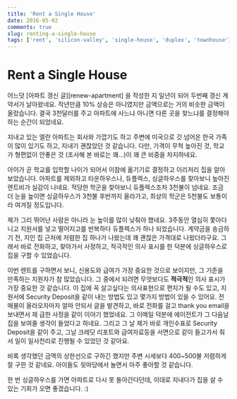 ```yaml
---
title: 'Rent a Single House'
date: 2016-05-02
comments: true
slug: renting-a-single-house
tags: ['rent', 'silicon-valley', 'single-house', 'duplex', 'townhouse']
---
```


# Rent a Single House

어느덧 [아파트 갱신 글][renew-apartment] 을 작성한 지 일년이 되어 두번째 갱신 계약서가 날아왔네요.
작년만큼 10% 상승은 아니였지만 금액으로는 거의 비슷한 금액이 올랐습니다.
결국 3천달러를 주고 아파트에 사느냐 아니면 다른 곳을 찾느냐를 결정해야 하는 순간이 되었네요.

지내고 있는 엘란 아파트는 회사와 가깝기도 하고 주변에 미국으로 갓 넘어온 한국 가족이 많이 있기도 하고,
지내기 괜찮았던 것 같습니다.
다만, 가격이 무척 높아진 것, 학교가 형편없이 안좋은 것 (조사해 본 바로는 꽤...)이 꽤 큰 비중을 차지하네요.

아이가 곧 학교를 입학할 나이가 되어서 이참에 옮기기로 결정하고 이리저리 집을 알아보았습니다.
아파트를 제외하고 타운하우스나, 듀플렉스, 싱글하우스를 찾아보니 높아진 렌트비가 실감이 나네요.
적당한 학군을 찾아보니 듀플렉스조차 3천불이 넘네요.
조금 더 눈을 높이면 싱글하우스가 3천불 후반까지 올라가고, 최상의 학군은 5천불도 보통이라 여겨질 정도입니다.

제가 그리 뛰어난 사람은 아니라 눈 높이를 많이 낮춰야 했네요.
3주동안 열심히 쫓아다니고 지원서를 넣고 떨어지고를 반복하다 듀플렉스가 하나 되었습니다.
계약금을 송금하기 전, 지인 집 근처에 저렴한 집 하나가 나왔는데 꽤 괜찮은 가격대로 나왔더라구요.
그래서 바로 전화하고, 찾아가서 사정하고, 적극적인 의사 표시를 한 덕분에 싱글하우스로 집을 구할 수 있었습니다.

이번 렌트를 구하면서 보니, 신용도와 급여가 가장 중요한 것으로 보이지만, 그 기준을 만족하는 지원자가 참 많았습니다.
그 중에서 되려면 무엇보다도 **적극적**인 의사 표시가 가장 중요한 것 같습니다.
이 집에 꼭 살고싶다는 의사표현으로 편지가 될 수도 있고, 지원서에 Security Deposit을 같이 내는 방법도 있고 몇가지 방법이 있을 수 있어요.
전 매물이 올라오자마자 얼마 안되서 글을 발견하고, 바로 전화를 걸고 thank you email을 보내면서 제 급한 사정을 같이 이야기 했었네요.
그 이메일 덕분에 에이전트가 그 다음날 집을 보여줄 생각이 들었다고 하네요.
그리고 그 날 제가 바로 개인수표로 Security Deposit을 같이 주고, 그날 크레딧 리포트와 급여자료등을 서면으로 같이 들고가서 줘서
일이 일사천리로 진행될 수 있었던 것 같아요.

비록 생각했던 금액의 상한선으로 구하긴 했지만 주변 시세보다 400~500불 저렴하게 잘 구한 것 같네요.
아이들도 뒷마당에서 놀면서 아주 좋아할 것 같습니다.

한 번 싱글하우스를 가면 아파트로 다시 못 돌아간다던데, 이대로 지내다가 집을 살 수 있는 기회가 오면 좋겠습니다. :)
